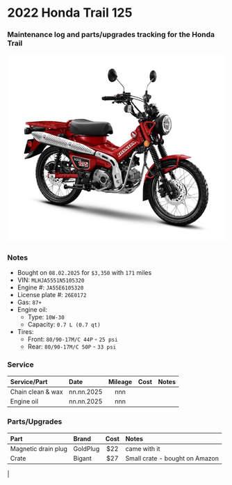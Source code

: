 # 2022 Honda Trail 125


### Maintenance log and parts/upgrades tracking for the Honda Trail

![](/pic.jpg)


### Notes
- Bought on `08.02.2025` for `$3,350` with `171` miles
- VIN: `MLHJA5551N5105320`
- Engine #: `JA55E6105320`
- License plate #: `26E0172`
- Gas: `87+`
- Engine oil:
  - Type: `10W-30`
  - Capacity: `0.7 L (0.7 qt)`
- Tires:
  - Front: `80/90-17M/C 44P` - `25 psi`
  - Rear:  `80/90-17M/C 50P` - `33 psi`


### Service

| Service/Part                 | Date       | Mileage    | Cost       | Notes                                             |
| :--------------------------- | :--------- | :--------: | :--------: | :------------------------------------------------ |
| Chain clean & wax            | nn.nn.2025 |    nnn     |            |                                                   |
| Engine oil                   | nn.nn.2025 |    nnn     |            |                                                   |


### Parts/Upgrades

| Part                         | Brand                   | Cost       | Notes                                             |
| :--------------------------- | :---------------------- | :--------: | :------------------------------------------------ |
| Magnetic drain plug          | GoldPlug                | $22        | came with it                                      |
| Crate                        | Bigant                  | $27        | Small crate - bought on Amazon                    |
| 

